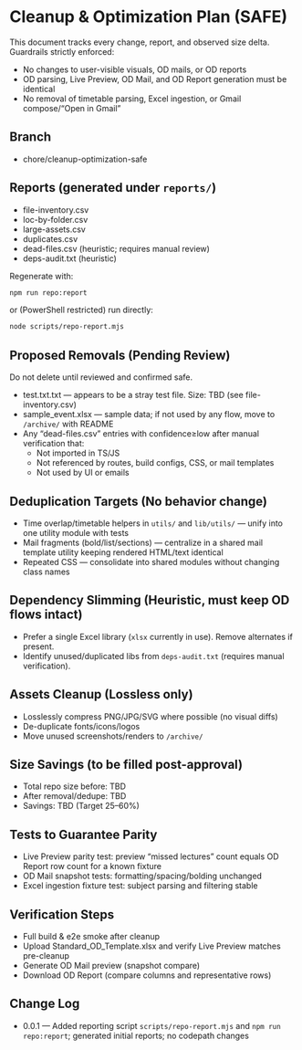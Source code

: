 # Cleanup & Optimization Plan (SAFE)

This document tracks every change, report, and observed size delta. Guardrails strictly enforced:

- No changes to user-visible visuals, OD mails, or OD reports
- OD parsing, Live Preview, OD Mail, and OD Report generation must be identical
- No removal of timetable parsing, Excel ingestion, or Gmail compose/“Open in Gmail”

## Branch

- chore/cleanup-optimization-safe

## Reports (generated under `reports/`)

- file-inventory.csv
- loc-by-folder.csv
- large-assets.csv
- duplicates.csv
- dead-files.csv (heuristic; requires manual review)
- deps-audit.txt (heuristic)

Regenerate with:

```bash
npm run repo:report
```

or (PowerShell restricted) run directly:

```bash
node scripts/repo-report.mjs
```

## Proposed Removals (Pending Review)

Do not delete until reviewed and confirmed safe.

- test.txt.txt — appears to be a stray test file. Size: TBD (see file-inventory.csv)
- sample_event.xlsx — sample data; if not used by any flow, move to `/archive/` with README
- Any “dead-files.csv” entries with confidence≥low after manual verification that:
  - Not imported in TS/JS
  - Not referenced by routes, build configs, CSS, or mail templates
  - Not used by UI or emails

## Deduplication Targets (No behavior change)

- Time overlap/timetable helpers in `utils/` and `lib/utils/` — unify into one utility module with tests
- Mail fragments (bold/list/sections) — centralize in a shared mail template utility keeping rendered HTML/text identical
- Repeated CSS — consolidate into shared modules without changing class names

## Dependency Slimming (Heuristic, must keep OD flows intact)

- Prefer a single Excel library (`xlsx` currently in use). Remove alternates if present.
- Identify unused/duplicated libs from `deps-audit.txt` (requires manual verification).

## Assets Cleanup (Lossless only)

- Losslessly compress PNG/JPG/SVG where possible (no visual diffs)
- De-duplicate fonts/icons/logos
- Move unused screenshots/renders to `/archive/`

## Size Savings (to be filled post-approval)

- Total repo size before: TBD
- After removal/dedupe: TBD
- Savings: TBD (Target 25–60%)

## Tests to Guarantee Parity

- Live Preview parity test: preview “missed lectures” count equals OD Report row count for a known fixture
- OD Mail snapshot tests: formatting/spacing/bolding unchanged
- Excel ingestion fixture test: subject parsing and filtering stable

## Verification Steps

- Full build & e2e smoke after cleanup
- Upload Standard_OD_Template.xlsx and verify Live Preview matches pre-cleanup
- Generate OD Mail preview (snapshot compare)
- Download OD Report (compare columns and representative rows)

## Change Log

- 0.0.1 — Added reporting script `scripts/repo-report.mjs` and `npm run repo:report`; generated initial reports; no codepath changes
